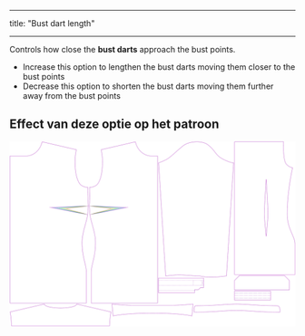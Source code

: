 - - -
title: "Bust dart length"
- - -

Controls how close the **bust darts** approach the bust points.

- Increase this option to lengthen the bust darts moving them closer to the bust points
- Decrease this option to shorten the bust darts moving them further away from the bust points

## Effect van deze optie op het patroon

![This image shows the effect of this option by superimposing several variants that have a different value for this option](simone_bustdartlength_sample.svg "Effect of this option on the pattern")
